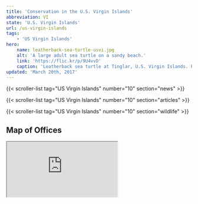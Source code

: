 ```yaml
---
title: 'Conservation in the U.S. Virgin Islands'
abbreviation: VI
state: 'U.S. Virgin Islands'
url: /us-virgin-islands
tags:
    - 'US Virgin Islands'
hero:
    name: leatherback-sea-turtle-usvi.jpg
    alt: 'A large adult sea turtle on a sandy beach.'
    link: 'https://flic.kr/p/9U4vvD'
    caption: 'Leatherback sea turtle at Tinglar, U.S. Virgin Islands. Photo by Claudia Lombard, USFWS'
updated: 'March 20th, 2017'
---
```


{{< scroller-list tag="US Virgin Islands" number="10" section="news" >}}

{{< scroller-list tag="US Virgin Islands" number="10" section="articles" >}}

{{< scroller-list tag="US Virgin Islands" number="10" section="wildlife" >}}

## Map of Offices
<iframe src="https://usfws.github.io/southeast-mega-map/?state=VI&scroll=false" class="state-map"></iframe>
